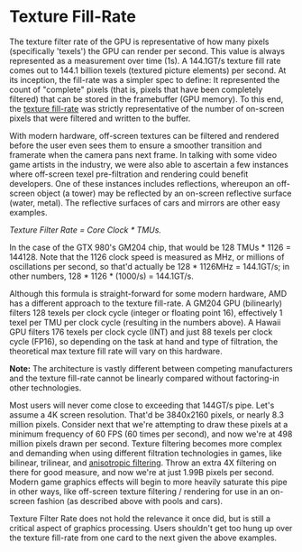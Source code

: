 # Texture Fill-Rate

The texture filter rate of the GPU is representative of how many  pixels (specifically 'texels') the GPU can render per second. This value  is always represented as a measurement over time (1s). A 144.1GT/s  texture fill rate comes out to 144.1 billion texels (textured picture  elements) per second. At its inception, the fill-rate was a simpler spec  to define: It represented the count of "complete" pixels (that is,  pixels that have been completely filtered) that can be stored in the  framebuffer (GPU memory). To this end, the [texture fill-rate](https://www.gamersnexus.net/dictionary/8-texture-fill-rate) was strictly representative of the number of on-screen pixels that were filtered and written to the buffer.

With modern hardware, off-screen textures can be filtered and  rendered before the user even sees them to ensure a smoother transition  and framerate when the camera pans next frame. In talking with some  video game artists in the industry, we were also able to ascertain a few  instances where off-screen texel pre-filtration and rendering could  benefit developers. One of these instances includes reflections,  whereupon an off-screen object (a tower) may be reflected by an  on-screen reflective surface (water, metal). The reflective surfaces of  cars and mirrors are other easy examples.

*Texture Filter Rate = Core Clock \* TMUs.* 

In the case of the GTX 980's GM204 chip, that would be 128 TMUs *  1126 = 144128. Note that the 1126 clock speed is measured as MHz, or  millions of oscillations per second, so that'd actually be 128 * 1126MHz  = 144.1GT/s; in other numbers, 128 * 1126 * (1000/s) = 144.1GT/s.

Although this formula is straight-forward for some modern hardware,  AMD has a different approach to the texture fill-rate. A GM204 GPU  (bilinearly) filters 128 texels per clock cycle (integer or floating  point 16), effectively 1 texel per TMU per clock cycle (resulting in the  numbers above). A Hawaii GPU filters 176 texels per clock cycle (INT)  and just 88 texels per clock cycle (FP16), so depending on the task at  hand and type of filtration, the theoretical max texture fill rate will  vary on this hardware.

**Note:** The architecture is vastly different between  competing manufacturers and the texture fill-rate cannot be linearly  compared without factoring-in other technologies.

Most users will never come close to exceeding that 144GT/s pipe.  Let's assume a 4K screen resolution. That'd be 3840x2160 pixels, or  nearly 8.3 million pixels. Consider next that we're attempting to draw  these pixels at a minimum frequency of 60 FPS (60 times per second), and  now we're at 498 million pixels drawn per second. Texture filtering  becomes more complex and demanding when using different filtration  technologies in games, like bilinear, trilinear, and [anisotropic filtering](https://www.gamersnexus.net/dictionary/7-game-graphics-settings/44-anisotropic-filtering). Throw  an extra 4X filtering on there for good measure, and now we're at just  1.99B pixels per second. Modern game graphics effects will begin to more  heavily saturate this pipe in other ways, like off-screen texture  filtering / rendering for use in an on-screen fashion (as described  above with pools and cars).

Texture Filter Rate does not hold the relevance it once did, but is  still a critical aspect of graphics processing. Users shouldn't get too  hung up over the texture fill-rate from one card to the next given the  above examples.